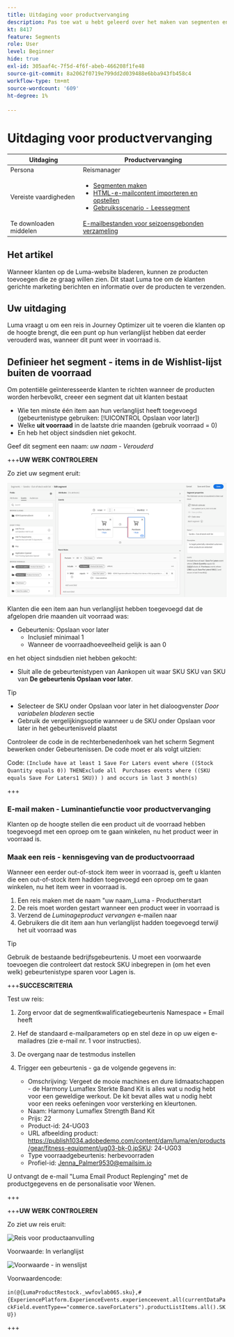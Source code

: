 ```yaml
---
title: Uitdaging voor productvervanging
description: Pas toe wat u hebt geleerd over het maken van segmenten en test uw vaardigheden.
kt: 8417
feature: Segments
role: User
level: Beginner
hide: true
exl-id: 305aaf4c-7f5d-4f6f-abeb-466208f1fe48
source-git-commit: 8a2062f0719e799dd2d039488e6bba943fb458c4
workflow-type: tm+mt
source-wordcount: '609'
ht-degree: 1%

---
```


# Uitdaging voor productvervanging

| Uitdaging | Productvervanging |
|---|---|
| Persona | Reismanager |
| Vereiste vaardigheden | <ul><li>[Segmenten maken](https://experienceleague.adobe.com/docs/journey-optimizer-learn/tutorials/create-segments.html?lang=en)</li><li> [HTML-e-mailcontent importeren en opstellen](https://experienceleague.adobe.com/docs/journey-optimizer-learn/tutorials/create-messages/import-and-author-html-email-content.html?lang=en)</li><li>[Gebruiksscenario - Leessegment](https://experienceleague.adobe.com/docs/journey-optimizer-learn/tutorials/create-journeys/use-case-read-segment.html?lang=en)</li> |
| Te downloaden middelen | [E-mailbestanden voor seizoensgebonden verzameling](/help/challenges/assets/email-assets/emails-seasonal-collection-announcement.zip) |

## Het artikel

Wanneer klanten op de Luma-website bladeren, kunnen ze producten toevoegen die ze graag willen zien. Dit staat Luma toe om de klanten gerichte marketing berichten en informatie over de producten te verzenden.

## Uw uitdaging

Luma vraagt u om een reis in Journey Optimizer uit te voeren die klanten op de hoogte brengt, die een punt op hun verlanglijst hebben dat eerder verouderd was, wanneer dit punt weer in voorraad is.

## Definieer het segment - items in de Wishlist-lijst buiten de voorraad

Om potentiële geïnteresseerde klanten te richten wanneer de producten worden herbevolkt, creeer een segment dat uit klanten bestaat

* Wie ten minste één item aan hun verlanglijst heeft toegevoegd (gebeurtenistype gebruiken: [!UICONTROL Opslaan voor later])
* Welke **uit voorraad** in de laatste drie maanden (gebruik voorraad = 0)
* En heb het object sindsdien niet gekocht.

Geef dit segment een naam: *uw naam - Verouderd*

+++**UW WERK CONTROLEREN**

Zo ziet uw segment eruit:

![Segment - Afzonderlijke items op de Wishlist](/help/challenges/assets/C1-S2.png)

Klanten die een item aan hun verlanglijst hebben toegevoegd dat de afgelopen drie maanden uit voorraad was:

* Gebeurtenis: Opslaan voor later
   * Inclusief minimaal 1
   * Wanneer de voorraadhoeveelheid gelijk is aan 0

en het object sindsdien niet hebben gekocht:

* Sluit alle de gebeurtenistypen van Aankopen uit waar SKU SKU van SKU van **De gebeurtenis Opslaan voor later**.

>[!TIP]
> * Selecteer de SKU onder Opslaan voor later in het dialoogvenster *Door variabelen bladeren* sectie
> * Gebruik de vergelijkingsoptie wanneer u de SKU onder Opslaan voor later in het gebeurtenisveld plaatst


Controleer de code in de rechterbenedenhoek van het scherm Segment bewerken onder Gebeurtenissen. De code moet er als volgt uitzien:

Code:
```(Include have at least 1 Save For Laters event where ((Stock Quantity equals 0)) THENExclude all  Purchases events where ((SKU equals Save For Laters1 SKU)) ) and occurs in last 3 month(s)```

+++

### E-mail maken - Luminantiefunctie voor productvervanging

Klanten op de hoogte stellen die een product uit de voorraad hebben toegevoegd met een oproep om te gaan winkelen, nu het product weer in voorraad is.

### Maak een reis - kennisgeving van de productvoorraad

Wanneer een eerder out-of-stock item weer in voorraad is, geeft u klanten die een out-of-stock item hadden toegevoegd een oproep om te gaan winkelen, nu het item weer in voorraad is.

1. Een reis maken met de naam &quot;uw naam_Luma - Productherstart
1. De reis moet worden gestart wanneer een product weer in voorraad is
1. Verzend de *Luminageproduct vervangen* e-mailen naar
1. Gebruikers die dit item aan hun verlanglijst hadden toegevoegd terwijl het uit voorraad was

>[!TIP]
>
> Gebruik de bestaande bedrijfsgebeurtenis. U moet een voorwaarde toevoegen die controleert dat restock SKU inbegrepen in (om het even welk) gebeurtenistype sparen voor Lagen is.

+++**SUCCESCRITERIA**

Test uw reis:

1. Zorg ervoor dat de segmentkwalificatiegebeurtenis Namespace = Email heeft
1. Hef de standaard e-mailparameters op en stel deze in op uw eigen e-mailadres (zie e-mail nr. 1 voor instructies).
1. De overgang naar de testmodus instellen
1. Trigger een gebeurtenis - ga de volgende gegevens in:

   * Omschrijving: Vergeet de mooie machines en dure lidmaatschappen - de Harmony Lumaflex Sterkte Band Kit is alles wat u nodig hebt voor een geweldige werkout. De kit bevat alles wat u nodig hebt voor een reeks oefeningen voor versterking en kleurtonen.
   * Naam: Harmony Lumaflex Strength Band Kit
   * Prijs: 22
   * Product-id: 24-UG03
   * URL afbeelding product: https://publish1034.adobedemo.com/content/dam/luma/en/products/gear/fitness-equipment/ug03-bk-0.jpSKU: 24-UG03
   * Type voorraadgebeurtenis: herbevoorraden
   * Profiel-id: Jenna_Palmer9530@emailsim.io

U ontvangt de e-mail &quot;Luma Email Product Replenging&quot; met de productgegevens en de personalisatie voor Wenen.

+++

+++**UW WERK CONTROLEREN**

Zo ziet uw reis eruit:

![Reis voor productaanvulling](/help/challenges/assets/c3-j3-journey.png)

Voorwaarde: In verlanglijst

![Voorwaarde - in wenslijst](/help/challenges/assets/c3-j3-condition.png)

Voorwaardencode:

```in(@{LumaProductRestock._wwfovlab065.sku},#{ExperiencePlatform.ExperienceEvents.experienceevent.all(currentDataPackField.eventType=="commerce.saveForLaters").productListItems.all().SKU})```

+++
